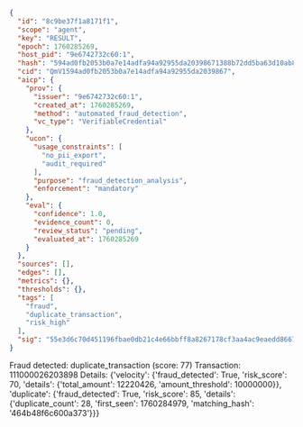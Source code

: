 ```json
{
  "id": "8c9be37f1a8171f1",
  "scope": "agent",
  "key": "RESULT",
  "epoch": 1760285269,
  "host_pid": "9e6742732c60:1",
  "hash": "594ad0fb2053b0a7e14adfa94a92955da20398671388b72dd5ba63d10ab8a847",
  "cid": "QmV1594ad0fb2053b0a7e14adfa94a92955da2039867",
  "aicp": {
    "prov": {
      "issuer": "9e6742732c60:1",
      "created_at": 1760285269,
      "method": "automated_fraud_detection",
      "vc_type": "VerifiableCredential"
    },
    "ucon": {
      "usage_constraints": [
        "no_pii_export",
        "audit_required"
      ],
      "purpose": "fraud_detection_analysis",
      "enforcement": "mandatory"
    },
    "eval": {
      "confidence": 1.0,
      "evidence_count": 0,
      "review_status": "pending",
      "evaluated_at": 1760285269
    }
  },
  "sources": [],
  "edges": [],
  "metrics": {},
  "thresholds": {},
  "tags": [
    "fraud",
    "duplicate_transaction",
    "risk_high"
  ],
  "sig": "55e3d6c70d451196fbae0db21c4e66bbff8a8267178cf3aa4ac9eaedd8667f3b"
}
```

Fraud detected: duplicate_transaction (score: 77)
Transaction: 111000026203898
Details: {'velocity': {'fraud_detected': True, 'risk_score': 70, 'details': {'total_amount': 12220426, 'amount_threshold': 10000000}}, 'duplicate': {'fraud_detected': True, 'risk_score': 85, 'details': {'duplicate_count': 28, 'first_seen': 1760284979, 'matching_hash': '464b48f6c600a373'}}}